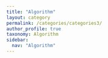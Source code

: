 ```yaml
---
title: "Algorithm"
layout: category
permalink: /categories/categories3/
author_profile: true
taxonomy: Algorithm
sidebar:
  nav: "Algorithm"
---
```

